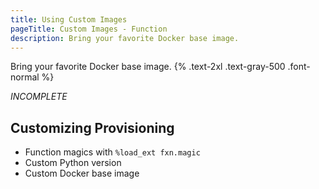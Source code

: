 ```yaml
---
title: Using Custom Images
pageTitle: Custom Images - Function
description: Bring your favorite Docker base image.
---
```


Bring your favorite Docker base image. {% .text-2xl .text-gray-500 .font-normal %}

*INCOMPLETE*

## Customizing Provisioning
- Function magics with `%load_ext fxn.magic`
- Custom Python version
- Custom Docker base image